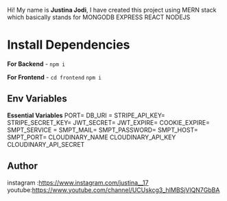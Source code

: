 
Hi! My name is  **Justina Jodi**, I have created this project using MERN stack which basically stands for
MONGODB
EXPRESS
REACT
NODEJS

# Install Dependencies

**For Backend**  -  `npm i`

**For Frontend**  -  `cd frontend`  `npm i`

## Env Variables
**Essential Variables**  PORT= DB_URI = STRIPE_API_KEY= STRIPE_SECRET_KEY= JWT_SECRET= JWT_EXPIRE= COOKIE_EXPIRE= SMPT_SERVICE = SMPT_MAIL= SMPT_PASSWORD= SMPT_HOST= SMPT_PORT= CLOUDINARY_NAME CLOUDINARY_API_KEY CLOUDINARY_API_SECRET  

## Author
instagram :https://www.instagram.com/justina__17
youtube:https://www.youtube.com/channel/UCUskcg3_hIMBSjVlQN7GbBA
